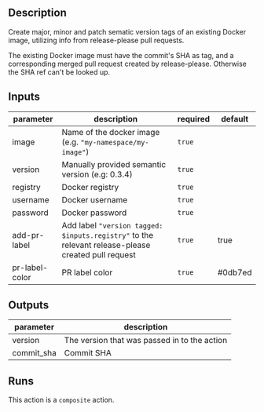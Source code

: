 ## Description

Create major, minor and patch sematic version tags of an existing Docker image,
utilizing info from release-please pull requests.

The existing Docker image must have the commit's SHA as tag, and a corresponding
merged pull request created by release-please. Otherwise the SHA ref can't be looked up.

<!-- action-docs-inputs -->

## Inputs

| parameter      | description                                                                                        | required | default |
| -------------- | -------------------------------------------------------------------------------------------------- | -------- | ------- |
| image          | Name of the docker image (e.g. `"my-namespace/my-image"`)                                          | `true`   |         |
| version        | Manually provided semantic version (e.g: 0.3.4)                                                    | `true`   |         |
| registry       | Docker registry                                                                                    | `true`   |         |
| username       | Docker username                                                                                    | `true`   |         |
| password       | Docker password                                                                                    | `true`   |         |
| add-pr-label   | Add label `"version tagged: $inputs.registry"` to the relevant release-please created pull request | `true`   | true    |
| pr-label-color | PR label color                                                                                     | `true`   | #0db7ed |

<!-- action-docs-inputs -->

<!-- action-docs-outputs -->

## Outputs

| parameter  | description                                  |
| ---------- | -------------------------------------------- |
| version    | The version that was passed in to the action |
| commit_sha | Commit SHA                                   |

<!-- action-docs-outputs -->

<!-- action-docs-runs -->

## Runs

This action is a `composite` action.

<!-- action-docs-runs -->
